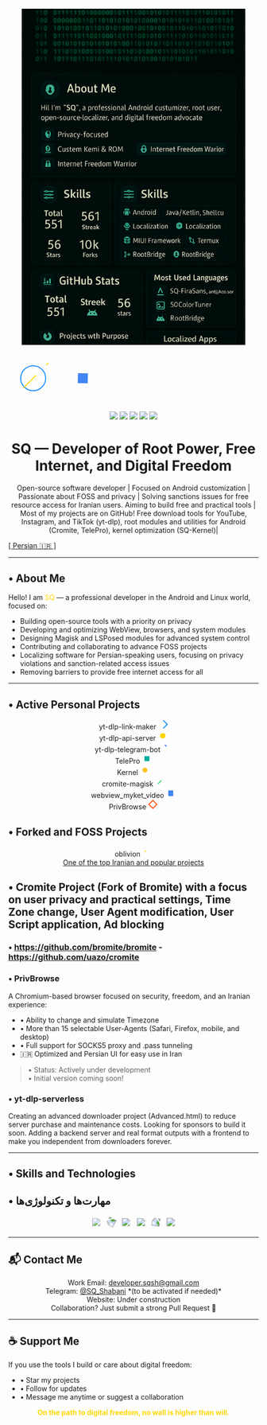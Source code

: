 <p align="center">
  <img src="images/banner.png" alt="SQ Banner" width="450"/>
  <div class="banner-animation">
    <svg width="300" height="100" viewBox="0 0 300 100" xmlns="http://www.w3.org/2000/svg">
      <circle cx="50" cy="50" r="20" fill="none" stroke="#1E90FF" stroke-width="2">
        <animate attributeName="r" from="20" to="30" dur="1.5s" repeatCount="indefinite" />
      </circle>
      <path d="M50 50 L80 20" stroke="#FFD700" stroke-width="2" stroke-linecap="round">
        <animate attributeName="stroke-dasharray" from="0 30" to="30 30" dur="1s" repeatCount="indefinite" />
      </path>
      <path d="M50 50 L20 80" stroke="#FFD700" stroke-width="2" stroke-linecap="round">
        <animate attributeName="stroke-dasharray" from="0 30" to="30 30" dur="1.2s" repeatCount="indefinite" />
      </path>
      <g transform="translate(150, 50)">
        <rect x="-10" y="-10" width="20" height="20" fill="#4285F4">
          <animateTransform attributeName="transform" type="rotate" from="0 0 0" to="360 0 0" dur="3s" repeatCount="indefinite"/>
        </rect>
      </g>
    </svg>
  </div>
</p>

<p align="center">
  <img src="https://img.shields.io/badge/Shell%2FBash-۴۰٪-brightgreen?style=flat-square"/>
  <img src="https://img.shields.io/badge/Kotlin%2FJava-۲۵٪-blue?style=flat-square"/>
  <img src="https://img.shields.io/badge/C%2FC%2B%2B%20(Kernel)-۱۵٪-red?style=flat-square"/>
  <img src="https://img.shields.io/badge/HTML%2FCSS%2FJS-۱۰٪-yellow?style=flat-square"/>
  <img src="https://img.shields.io/badge/Other-۵٪-gray?style=flat-square"/>
</p>

<h1 align="center"> SQ — Developer of Root Power, Free Internet, and Digital Freedom</h1>
<p align="center">
Open-source software developer | Focused on Android customization | Passionate about FOSS and privacy | Solving sanctions issues for free resource access for Iranian users.
Aiming to build free and practical tools | Most of my projects are on GitHub! Free download tools for YouTube, Instagram, and TikTok (yt-dlp), root modules and utilities for Android (Cromite, TelePro), kernel optimization (SQ-Kernel)| 
       
<a href="https://github.com/SQSh1/SQSh1">[ Persian 🇮🇷 ]</a>
</p>

---

## • About Me

Hello! I am <span style="color: #FFD700">SQ</span> — a professional developer in the Android and Linux world, focused on:

- Building open-source tools with a priority on privacy
- Developing and optimizing WebView, browsers, and system modules
- Designing Magisk and LSPosed modules for advanced system control
- Contributing and collaborating to advance FOSS projects
- Localizing software for Persian-speaking users, focusing on privacy violations and sanction-related access issues
- Removing barriers to provide free internet access for all

---

## • Active Personal Projects
<p align="center">
  <span class="project-item">yt-dlp-link-maker <svg width="20" height="20"><path d="M10 2 L18 10 L10 18" fill="none" stroke="#1E90FF" stroke-width="2"><animate attributeName="opacity" from="0" to="1" dur="1s" fill="freeze"/></svg></span><br>
  <span class="project-item">yt-dlp-api-server <svg width="20" height="20"><circle cx="10" cy="10" r="5" fill="#FFD700"><animate attributeName="r" from="5" to="7" dur="1s" repeatCount="indefinite"/></svg></span><br>
  <span class="project-item">yt-dlp-telegram-bot <svg width="20" height="20"><path d="M5 5 L15 15" stroke="#4285F4" stroke-width="2"><animate attributeName="stroke-dasharray" from="0 20" to="20 20" dur="1s" repeatCount="indefinite"/></svg></span><br>
  <span class="project-item">TelePro <svg width="20" height="20"><rect x="5" y="5" width="10" height="10" fill="#00AF9C"><animate attributeName="opacity" from="0" to="1" dur="1s" fill="freeze"/></svg></span><br>
  <span class="project-item">Kernel <svg width="20" height="20"><circle cx="10" cy="10" r="5" fill="#FCC624"><animateTransform attributeName="transform" type="rotate" from="0 10 10" to="360 10 10" dur="2s" repeatCount="indefinite"/></svg></span><br>
  <span class="project-item">cromite-magisk <svg width="20" height="20"><path d="M5 15 L15 5" stroke="#3DDC84" stroke-width="2"><animate attributeName="stroke-dasharray" from="0 20" to="20 20" dur="1.5s" repeatCount="indefinite"/></svg></span><br>
  <span class="project-item">webview_myket_video <svg width="20" height="20"><rect x="5" y="5" width="10" height="10" fill="#4285F4"><animate attributeName="height" from="10" to="15" dur="1s" repeatCount="indefinite"/></svg></span><br>
  <span class="project-item">PrivBrowse <svg width="20" height="20"><path d="M10 2 L18 10 L10 18 L2 10 Z" fill="none" stroke="#FF4500" stroke-width="2"><animate attributeName="stroke-opacity" from="0.3" to="1" dur="1.2s" repeatCount="indefinite"/></svg></span>
</p>

## • Forked and FOSS Projects
<p align="center">
  <span class="fork-item">oblivion <svg width="20" height="20"><path d="M5 10 Q10 5 15 10" fill="none" stroke="#FFD700" stroke-width="2"><animate attributeName="stroke-dasharray" from="0 20" to="20 20" dur="2s" repeatCount="indefinite"/></svg></span><br>
  <a href="https://github.com/bepass-org/oblivion">One of the top Iranian and popular projects</a>
</p>

## • Cromite Project (Fork of Bromite) with a focus on user privacy and practical settings, Time Zone change, User Agent modification, User Script application, Ad blocking
### • https://github.com/bromite/bromite - https://github.com/uazo/cromite

### • PrivBrowse
A Chromium-based browser focused on security, freedom, and an Iranian experience:

- • Ability to change and simulate Timezone
- • More than 15 selectable User-Agents (Safari, Firefox, mobile, and desktop)
- • Full support for SOCKS5 proxy and .pass tunneling
- 🇮🇷 Optimized and Persian UI for easy use in Iran  
> • Status: Actively under development  
> • Initial version coming soon!

### • yt-dlp-serverless
Creating an advanced downloader project (Advanced.html) to reduce server purchase and maintenance costs. Looking for sponsors to build it soon. Adding a backend server and real format outputs with a frontend to make you independent from downloaders forever.

---

## • Skills and Technologies

## • مهارت‌ها و تکنولوژی‌ها

<p align="center" dir="rtl">
  <img src="https://img.shields.io/badge/Android-3DDC84?style=for-the-badge&logo=android&logoColor=white" class="skill-icon" style="animation: pulse 2s infinite"/>
  <img src="https://img.shields.io/badge/Magisk-00AF9C?style=for-the-badge&logo=android&logoColor=white" class="skill-icon" style="animation: rotate 3s infinite linear"/>
  <img src="https://img.shields.io/badge/LSPosed-1E90FF?style=for-the-badge" class="skill-icon" style="animation: fade 1.5s infinite"/>
  <img src="https://img.shields.io/badge/Chromium-4285F4?style=for-the-badge&logo=Google-Chrome&logoColor=white" class="skill-icon" style="animation: pulse 2.5s infinite"/>
  <img src="https://img.shields.io/badge/Linux-FCC624?style=for-the-badge&logo=linux&logoColor=black" class="skill-icon" style="animation: rotate 4s infinite linear"/>
  <img src="https://img.shields.io/badge/GitHub-181717?style=for-the-badge&logo=github&logoColor=white" class="skill-icon" style="animation: fade 2s infinite"/>
</p>

<style>
.skill-icon {
  margin: 5px;
}
@keyframes pulse {
  0% { transform: scale(1); }
  50% { transform: scale(1.1); }
  100% { transform: scale(1); }
}
@keyframes rotate {
  from { transform: rotate(0deg); }
  to { transform: rotate(360deg); }
}
@keyframes fade {
  0% { opacity: 0.5; }
  50% { opacity: 1; }
  100% { opacity: 0.5; }
}
</style>

---

## 📬 Contact Me

<p align="center" dir="ltr">
  <span class="type-animation">Work Email: <a href="mailto:developer.sqsh@gmail.com">developer.sqsh@gmail.com</a></span><br>
  <span class="type-animation">Telegram: <a href="https://t.me/SQ_Shabani">@SQ_Shabani</a> *(to be activated if needed)*</span><br>
  <span class="type-animation">Website: Under construction</span><br>
  <span class="type-animation">Collaboration? Just submit a strong Pull Request 💪</span>
</p>

---

## ☕ Support Me

If you use the tools I build or care about digital freedom:

- • Star my projects
- • Follow for updates
- • Message me anytime or suggest a collaboration

<p align="center"><b><span style="color: #FFD700">On the path to digital freedom, no wall is higher than will.</span></b></p>


